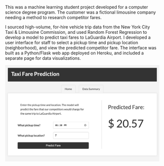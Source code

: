 This was a machine learning student project developed for a computer science degree program. The customer was a fictional limousine company needing a method to research competitor fares.

I sourced high-volume, for-hire vehicle trip data from the New York City Taxi & Limousine Commission, and used Random Forest Regression to develop a model to predict taxi fares to LaGuardia Airport. I developed a user interface for staff to select a pickup time and pickup location (neighborhood), and view the predicted competitor fare. The interface was built as a Python/Flask web app deployed on Heroku, and included a separate page for data visualizations.

![webpage for a Taxi Fare Prediction app, include a form for users to input a pickup time and pickup location on the left, with the predicted fare output displaying on the right](https://github.com/mdlarson/Taxi-Fare-Prediction-C964/blob/main/taxi-fare-prediction.png)
